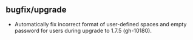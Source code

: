 ## bugfix/upgrade

* Automatically fix incorrect format of user-defined spaces and empty password
  for users during upgrade to 1.7.5 (gh-10180).
